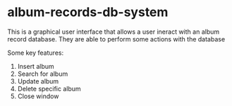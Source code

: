 # album-records-db-system

This is a graphical user interface that allows a user ineract with an album record database. They are able to perform some actions with the database

Some key features:
1. Insert album
2. Search for album
3. Update album
4. Delete specific album
5. Close window

